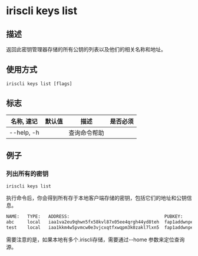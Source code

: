 # iriscli keys list

## 描述

返回此密钥管理器存储的所有公钥的列表以及他们的相关名称和地址。

## 使用方式

```
iriscli keys list [flags]
```

## 标志

| 名称, 速记       | 默认值     | 描述                                                         | 是否必须  |
| --------------- | --------- | ------------------------------------------------------------ | -------- |
| --help, -h      |           | 查询命令帮助                                                  |          |

## 例子

### 列出所有的密钥

```shell
iriscli keys list
```

执行命令后，你会得到所有存于本地客户端存储的密钥，包括它们的地址和公钥信息。

```txt
NAME:	TYPE:	ADDRESS:						            PUBKEY:
abc  	local	iaa1va2eu9qhwn5fx58kvl87x05ee4qrgh44yd8teh	fap1addwnpepq02r0hts0yjhp4rsal627s2lqk4agy2g6tek5g9yq2tfrmkkehee2td75cs
test	local	iaa1kkm4w5pvmcw0e3vjcxqtfxwqpm3k0zakl7lxn5	fap1addwnpepq0gsl90v9dgac3r9hzgz53ul5ml5ynq89ax9x8qs5jgv5z5vyssskww57lw
```

需要注意的是，如果本地有多个.iriscli存储，需要通过--home 参数来定位查询源。